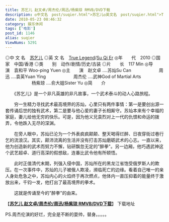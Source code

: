 ```yaml
---
title: 苏乞儿 赵文卓/周杰伦/周迅/杨紫琼 RMVB/DVD下载
description: ◎中文名　post/suqier.html">苏乞儿◎英文名　post/suqier.html">TrueLegend/post/suqier.html">SuQiEr◎年　　代　2010◎国　　家　中国/香港◎类　　别　动作/剧情/历史/古装◎片　　长　117Min◎导　　演　袁和平Woo-pingYuen◎主　　演　赵文卓....苏灿SuCan　　　　　　周迅....袁英YuanYing　　　　　　周杰伦....武神GodofMartialArts　　　　　　杨紫琼....俞大姐SisterYu
date: 2010-05-23 08:46:32
category: 娱乐休闲
tags: ['电影']
post_id: 1146
alias: suqier
ViewNums: 5291
---
```


◎中 文 名　[苏乞儿](/blog/suqier)
◎英 文 名　[True Legend](/blog/suqier)/[Su Qi Er](/blog/suqier)
◎年　　代　2010
◎国　　家　中国/香港
◎类　　别　动作/剧情/历史/古装
◎片　　长　117 Min
◎导　　演　袁和平 Woo-ping Yuen
◎主　　演　赵文卓 ....苏灿Su Can
　　　　　　周迅 ....袁英Yuan Ying
　　　　　　周杰伦 ....武神God of Martial Arts
　　　　　　杨紫琼 ....俞大姐Sister Yu
◎简　　介

　　《苏乞儿》是一个非凡英雄的非凡故事，一个武术泰斗的动人心路旅程。

　　穷一生精力寻找武术最高境界的苏灿，心里只有两件事情：第一是要创出源一套传诵后世的独有武术，第二是要与他心爱的妻子长相厮守。苏灿本来有个幸福的家庭，妻儿给他无穷的快乐。可是，因为他义兄袁烈对上一代的仇恨和命运的拨弄，令他跌入无尽的深渊。

　　在旁人眼中，苏灿已沦为一个外表疯疯颠颠、整天喝得烂醉、日夜穿街过巷行乞的流浪汉。其实，颠沛流离的生活并没有打击苏灿磨砺武术的心志。一直以来，他为创造新的武术而努力不懈，钻研飘忽无定的"醉拳"。另一边厢，他巧遇武神这个武艺超卓、道行高深的假想敌，连番比武令他有所顿悟。

　　此时正值清代末期，列强入侵中国，苏灿所在的黑龙江省饱受俄罗斯人的欺压。在一次事件中，苏灿的儿子被俄人欺凌，濒临死亡的边缘。看着自己唯一的亲人身处危急之中，苏灿内心的火焰终于再次燃点，他体内一直压抑着的能量终于激放出来，千钧一发，他打出了最高境界的拳术。

　　这就是传诵至今的"醉拳"的由来。

【[**苏乞儿 赵文卓/周杰伦/周迅/杨紫琼 RMVB/DVD下载**](/blog/suqier)】
下载地址

PS.周杰伦演的好烂，完全是不断的耍帅，替身。。。。。

